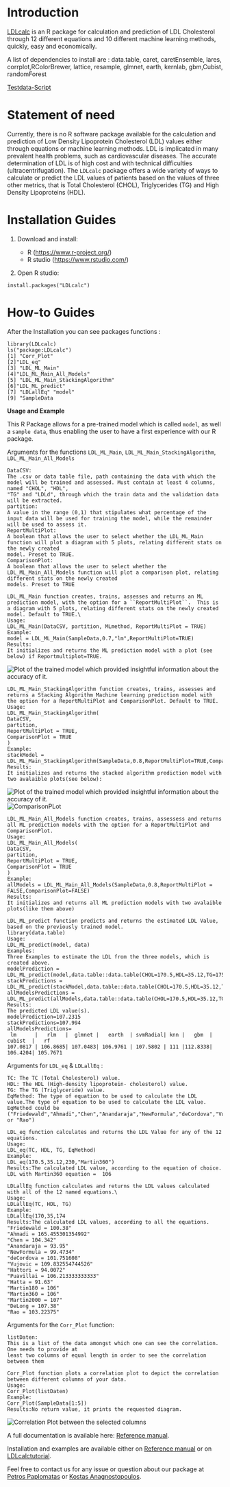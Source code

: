 # Introduction

[LDLcalc](https://cran.r-project.org/web/packages/LDLcalc/index.html) is an R package for calculation and prediction of LDL Cholesterol through 12 different equations and 10 different machine learning methods, quickly, easy and economically.

A list of dependencies to install are : data.table, caret, caretEnsemble, lares, corrplot,RColorBrewer, lattice, resample, glmnet, earth, kernlab, gbm,Cubist, randomForest

[Testdata-Script](https://github.com/PaplomatasP/LDLcalculation/tree/main/LDLcalc/tests)

# Statement of need 

Currently, there is no R software package available for the calculation and prediction of Low Density Lipoprotein Cholesterol (LDL) values either through equations or machine learning methods. LDL is implicated in many prevalent health problems, such as cardiovascular diseases. The accurate determination of LDL is of high cost and with technical difficulties (ultracentrifugation). The ``LDLcalc`` package offers a wide variety of ways to calculate or predict the LDL values of patients based on the values of three other metrics, that is Total Cholesterol (CHOL), Triglycerides (TG) and High Density Lipoproteins (HDL).

# Installation Guides 

1. Download and install:  

    - R (https://www.r-project.org/)
    - R studio (https://www.rstudio.com/)

2. Open R studio:

```
install.packages("LDLcalc")
```
# How-to Guides

After the Installation you can see packages functions :
``` 
library(LDLcalc)
ls("package:LDLcalc")
[1] "Corr_Plot"  
[2]"LDL_eq" 
[3] "LDL_ML_Main" 
[4]"LDL_ML_Main_All_Models" 
[5] "LDL_ML_Main_StackingAlgorithm" 
[6]"LDL_ML_predict" 
[7] "LDLallEq" "model" 
[9] "SampleData
```
**Usage and Example**

This R Package allows for a pre-trained model which is called ``model``, as well a ``sample data``, thus enabling the user to have a first experience with our  R package.

Arguments for the functions ``LDL_ML_Main``, ``LDL_ML_Main_StackingAlgorithm``, ``LDL_ML_Main_All_Models``
```
DataCSV: 
The .csv or data table file, path containing the data with which the model will be trained and assessed. Must contain at least 4 columns, named "CHOL", "HDL",
"TG" and "LDLd", through which the train data and the validation data will be extracted. 
partition: 
A value in the range (0,1) that stipulates what percentage of the input data will be used for training the model, while the remainder will be used to assess it.
ReportMultiPlot:
A boolean that allows the user to select whether the LDL_ML_Main function will plot a diagram with 5 plots, relating different stats on the newly created
model. Preset to TRUE.
ComparisonPlot: 
A boolean that allows the user to select whether the LDL_ML_Main_All_Models function will plot a comparison plot, relating different stats on the newly created
models. Preset to TRUE
```
```
LDL_ML_Main function creates, trains, assesses and returns an ML prediction model, with the option for a ``ReportMultiPlot``.  This is a diagram with 5 plots, relating different stats on the newly created model. Default to TRUE.\
Usage:
LDL_ML_Main(DataCSV, partition, MLmethod, ReportMultiPlot = TRUE)
Example:
model = LDL_ML_Main(SampleData,0.7,"lm",ReportMultiPlot=TRUE)
Results:
It initializes and returns the ML prediction model with a plot (see below) if Reportmultiplot=TRUE.
```
![Plot of the trained model which provided insightful information about the accuracy of it.](https://github.com/PaplomatasP/LDLcalc/blob/main/LDLcalcImages/ModelPlot.png?raw=true)

```
LDL_ML_Main_StackingAlgorithm function creates, trains, assesses and returns a Stacking Algorithm Machine learning prediction model with the option for a ReportMultiPlot and ComparisonPlot. Default to TRUE.
Usage:
LDL_ML_Main_StackingAlgorithm(
DataCSV,
partition,
ReportMultiPlot = TRUE,
ComparisonPlot = TRUE
) 
Example:
stackModel = LDL_ML_Main_StackingAlgorithm(SampleData,0.8,ReportMultiPlot=TRUE,ComparisonPlot=TRUE)
Results:
It initializes and returns the stacked algorithm prediction model with two avalaible plots(see below):
````
![Plot of the trained model which provided insightful information about the accuracy of it.](https://github.com/PaplomatasP/LDLcalc/blob/main/LDLcalcImages/ReportMultiPlotStack.png?raw=true)
![ComparisonPLot](https://github.com/PaplomatasP/LDLcalc/blob/main/LDLcalcImages/ComparisonPlotStack.png)

```
LDL_ML_Main_All_Models function creates, trains, assessess and returns  all ML prediction models with the option for a ReportMultiPlot and ComparisonPlot.
Usage:
LDL_ML_Main_All_Models(
DataCSV,
partition,
ReportMultiPlot = TRUE,
ComparisonPlot = TRUE
)
Example:
allModels = LDL_ML_Main_All_Models(SampleData,0.8,ReportMultiPlot = FALSE,ComparisonPlot=FALSE)
Results:
It initializes and returns all ML prediction models with two avalaible plots(like them above)

LDL_ML_predict function predicts and returns the estimated LDL Value, based on the previously trained model.
library(data.table)
Usage:
LDL_ML_predict(model, data)
Examples:
Three Examples to estimate the LDL from the three models, which is created above.
modelPrediction = LDL_ML_predict(model,data.table::data.table(CHOL=170.5,HDL=35.12,TG=175))
stackPredictions = LDL_ML_predict(stackModel,data.table::data.table(CHOL=170.5,HDL=35.12,TG=175))
allModelsPredictions = LDL_ML_predict(allModels,data.table::data.table(CHOL=170.5,HDL=35.12,TG=175))
Results:
The predicted LDL value(s).
modelPrediction=107.2315 
stackPredictions=107.994 
allModelsPredictions=
 lm      |   rlm   |  glmnet |   earth  | svmRadial| knn |   gbm  | cubist  |   rf
107.0817 | 106.8685| 107.0483| 106.9761 | 107.5802 | 111 |112.8338| 106.4204| 105.7671
```
 
Arguments for ``LDL_eq`` & ``LDLallEq``  :
```
TC: The TC (Total Cholesterol) value.
HDL: The HDL (High-density lipoprotein- cholesterol) value.
TG: The TG (Triglyceride) value.
EqMethod: The type of equation to be used to calculate the LDL value.The type of equation to be used to calculate the LDL value. EqMethod could be ("Friedewald","Ahmadi","Chen","Anandaraja","NewFormula","deCordova","Vujovic","Hattori","Puavillai","Hatta","Martin180","Martin360","Martin2000","DeLong" or "Rao")
```
```
LDL_eq function calculates and returns the LDL Value for any of the 12 equations.
Usage:
LDL_eq(TC, HDL, TG, EqMethod)
Example:
LDL_eq(170.5,35.12,230,"Martin360")
Results:The calculated LDL value, according to the equation of choice.
LDL with Martin360 equation =  106
```
```
LDLallEq function calculates and returns the LDL values calculated with all of the 12 named equations.\
Usage:
LDLallEq(TC, HDL, TG)
Example:
LDLallEq(170,35,174
Results:The calculated LDL values, according to all the equations.
"Friedewald = 100.38"
"Ahmadi = 165.455301354992"
"Chen = 104.342"
"Anandaraja = 93.95"
"NewFormula = 99.4734"
"deCordova = 101.751608"
"Vujovic = 109.832554744526"
"Hattori = 94.0072"
"Puavillai = 106.213333333333"
"Hatta = 91.63"
"Martin180 = 106"
"Martin360 = 106"
"Martin2000 = 107"
"DeLong = 107.38"
"Rao = 103.22375"
```
Arguments for the ``Corr_Plot`` function:
```
listDaten:
This is a list of the data amongst which one can see the correlation. One needs to provide at 
least two columns of equal length in order to see the correlation between them
```
```
Corr_Plot function plots a correlation plot to depict the correlation between different columns of your data.
Usage:
Corr_Plot(listDaten)
Example:
Corr_Plot(SampleData[1:5])
Results:No return value, it prints the requested diagram.
```
![Correlation Plot between the selected columns](https://github.com/PaplomatasP/LDLcalc/blob/main/LDLcalcImages/Corrplot.png)


A full documentation is available here: [Reference manual](https://cran.r-project.org/web/packages/LDLcalc/LDLcalc.pdf).

Installation and examples are available either on [Reference manual](https://cran.r-project.org/web/packages/LDLcalc/LDLcalc.pdf) or on [LDLcalctutorial](https://sciencesandresearch.com/wp-content/uploads/2021/10/LDLcalcTutorial-1.pdf).

Feel free to contact us for any issue or question about our package at [Petros Paplomatas](mailto:p.paplomatas@hotmail.com) or [Kostas Anagnostopoulos](mailto:kanagno@gmail.com).
